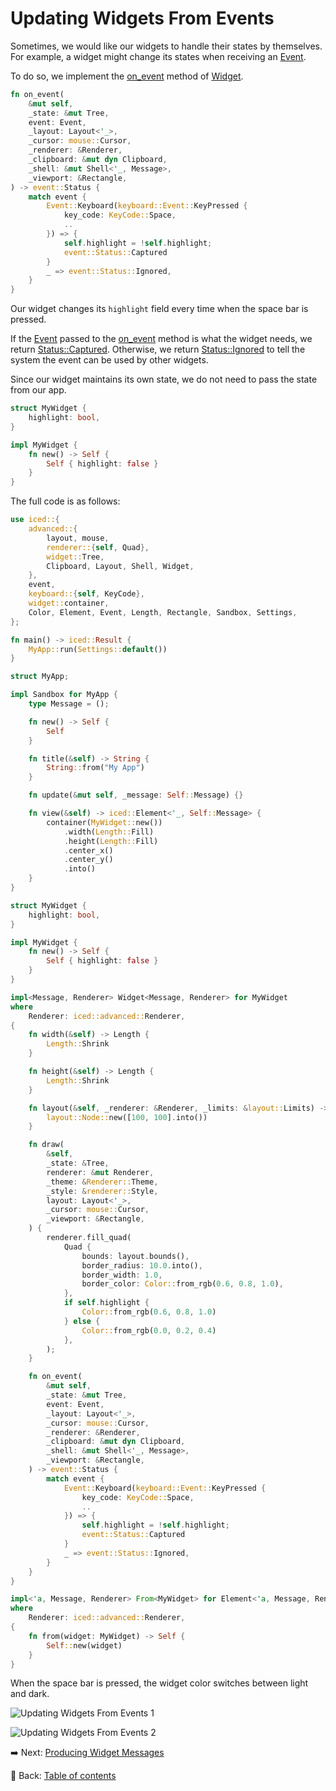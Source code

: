 # Updating Widgets From Events

Sometimes, we would like our widgets to handle their states by themselves.
For example, a widget might change its states when receiving an [Event](https://docs.rs/iced/latest/iced/event/enum.Event.html).

To do so, we implement the [on_event](https://docs.rs/iced/latest/iced/advanced/widget/trait.Widget.html#method.on_event) method of [Widget](https://docs.rs/iced/latest/iced/advanced/widget/trait.Widget.html).

```rust
fn on_event(
    &mut self,
    _state: &mut Tree,
    event: Event,
    _layout: Layout<'_>,
    _cursor: mouse::Cursor,
    _renderer: &Renderer,
    _clipboard: &mut dyn Clipboard,
    _shell: &mut Shell<'_, Message>,
    _viewport: &Rectangle,
) -> event::Status {
    match event {
        Event::Keyboard(keyboard::Event::KeyPressed {
            key_code: KeyCode::Space,
            ..
        }) => {
            self.highlight = !self.highlight;
            event::Status::Captured
        }
        _ => event::Status::Ignored,
    }
}
```

Our widget changes its `highlight` field every time when the space bar is pressed.

If the [Event](https://docs.rs/iced/latest/iced/event/enum.Event.html) passed to the [on_event](https://docs.rs/iced/latest/iced/advanced/widget/trait.Widget.html#method.on_event) method is what the widget needs, we return [Status::Captured](https://docs.rs/iced/latest/iced/event/enum.Status.html#variant.Captured).
Otherwise, we return [Status::Ignored](https://docs.rs/iced/latest/iced/event/enum.Status.html#variant.Ignored) to tell the system the event can be used by other widgets.

Since our widget maintains its own state, we do not need to pass the state from our app.

```rust
struct MyWidget {
    highlight: bool,
}

impl MyWidget {
    fn new() -> Self {
        Self { highlight: false }
    }
}
```

The full code is as follows:

```rust
use iced::{
    advanced::{
        layout, mouse,
        renderer::{self, Quad},
        widget::Tree,
        Clipboard, Layout, Shell, Widget,
    },
    event,
    keyboard::{self, KeyCode},
    widget::container,
    Color, Element, Event, Length, Rectangle, Sandbox, Settings,
};

fn main() -> iced::Result {
    MyApp::run(Settings::default())
}

struct MyApp;

impl Sandbox for MyApp {
    type Message = ();

    fn new() -> Self {
        Self
    }

    fn title(&self) -> String {
        String::from("My App")
    }

    fn update(&mut self, _message: Self::Message) {}

    fn view(&self) -> iced::Element<'_, Self::Message> {
        container(MyWidget::new())
            .width(Length::Fill)
            .height(Length::Fill)
            .center_x()
            .center_y()
            .into()
    }
}

struct MyWidget {
    highlight: bool,
}

impl MyWidget {
    fn new() -> Self {
        Self { highlight: false }
    }
}

impl<Message, Renderer> Widget<Message, Renderer> for MyWidget
where
    Renderer: iced::advanced::Renderer,
{
    fn width(&self) -> Length {
        Length::Shrink
    }

    fn height(&self) -> Length {
        Length::Shrink
    }

    fn layout(&self, _renderer: &Renderer, _limits: &layout::Limits) -> layout::Node {
        layout::Node::new([100, 100].into())
    }

    fn draw(
        &self,
        _state: &Tree,
        renderer: &mut Renderer,
        _theme: &Renderer::Theme,
        _style: &renderer::Style,
        layout: Layout<'_>,
        _cursor: mouse::Cursor,
        _viewport: &Rectangle,
    ) {
        renderer.fill_quad(
            Quad {
                bounds: layout.bounds(),
                border_radius: 10.0.into(),
                border_width: 1.0,
                border_color: Color::from_rgb(0.6, 0.8, 1.0),
            },
            if self.highlight {
                Color::from_rgb(0.6, 0.8, 1.0)
            } else {
                Color::from_rgb(0.0, 0.2, 0.4)
            },
        );
    }

    fn on_event(
        &mut self,
        _state: &mut Tree,
        event: Event,
        _layout: Layout<'_>,
        _cursor: mouse::Cursor,
        _renderer: &Renderer,
        _clipboard: &mut dyn Clipboard,
        _shell: &mut Shell<'_, Message>,
        _viewport: &Rectangle,
    ) -> event::Status {
        match event {
            Event::Keyboard(keyboard::Event::KeyPressed {
                key_code: KeyCode::Space,
                ..
            }) => {
                self.highlight = !self.highlight;
                event::Status::Captured
            }
            _ => event::Status::Ignored,
        }
    }
}

impl<'a, Message, Renderer> From<MyWidget> for Element<'a, Message, Renderer>
where
    Renderer: iced::advanced::Renderer,
{
    fn from(widget: MyWidget) -> Self {
        Self::new(widget)
    }
}
```

When the space bar is pressed, the widget color switches between light and dark.

![Updating Widgets From Events 1](./pic/updating_widgets_from_events_1.png)

![Updating Widgets From Events 2](./pic/updating_widgets_from_events_2.png)

:arrow_right:  Next: [Producing Widget Messages](./producing_widget_messages.md)

:blue_book: Back: [Table of contents](./../README.md)
